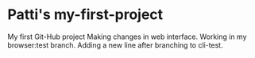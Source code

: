 # Patti's my-first-project
My first Git-Hub project
Making changes in web interface.
Working in my browser:test branch.
Adding a new line after branching to cli-test.

